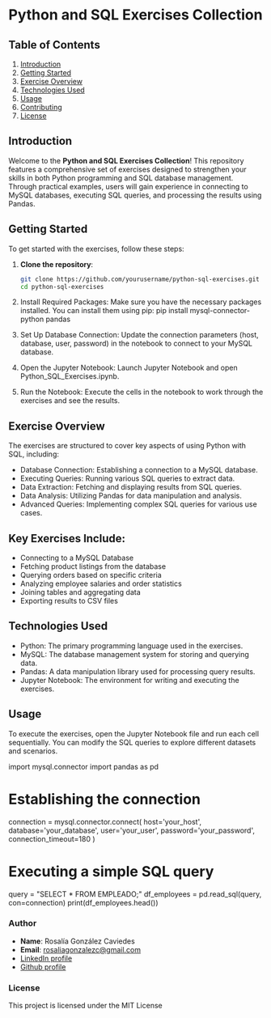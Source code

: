 # Python and SQL Exercises Collection

## Table of Contents
1. [Introduction](#introduction)
2. [Getting Started](#getting-started)
3. [Exercise Overview](#exercise-overview)
4. [Technologies Used](#technologies-used)
5. [Usage](#usage)
6. [Contributing](#contributing)
7. [License](#license)

## Introduction
Welcome to the **Python and SQL Exercises Collection**! This repository features a comprehensive set of exercises designed to strengthen your skills in both Python programming and SQL database management. Through practical examples, users will gain experience in connecting to MySQL databases, executing SQL queries, and processing the results using Pandas.

## Getting Started
To get started with the exercises, follow these steps:

1. **Clone the repository**:
   ```bash
   git clone https://github.com/yourusername/python-sql-exercises.git
   cd python-sql-exercises
2. Install Required Packages: Make sure you have the necessary packages installed. You can install them using pip:
 pip install mysql-connector-python pandas

3. Set Up Database Connection: Update the connection parameters (host, database, user, password) in the notebook to connect to your MySQL database.

4. Open the Jupyter Notebook: Launch Jupyter Notebook and open Python_SQL_Exercises.ipynb.

5. Run the Notebook: Execute the cells in the notebook to work through the exercises and see the results.

## Exercise Overview
The exercises are structured to cover key aspects of using Python with SQL, including:

- Database Connection: Establishing a connection to a MySQL database.
- Executing Queries: Running various SQL queries to extract data.
- Data Extraction: Fetching and displaying results from SQL queries.
- Data Analysis: Utilizing Pandas for data manipulation and analysis.
- Advanced Queries: Implementing complex SQL queries for various use cases.

## Key Exercises Include:
- Connecting to a MySQL Database
- Fetching product listings from the database
- Querying orders based on specific criteria
- Analyzing employee salaries and order statistics
- Joining tables and aggregating data
- Exporting results to CSV files

## Technologies Used
- Python: The primary programming language used in the exercises.
- MySQL: The database management system for storing and querying data.
- Pandas: A data manipulation library used for processing query results.
- Jupyter Notebook: The environment for writing and executing the exercises.

## Usage
To execute the exercises, open the Jupyter Notebook file and run each cell sequentially. You can modify the SQL queries to explore different datasets and scenarios.

import mysql.connector
import pandas as pd

# Establishing the connection
connection = mysql.connector.connect(
    host='your_host',
    database='your_database',
    user='your_user',
    password='your_password',
    connection_timeout=180
)

# Executing a simple SQL query
query = "SELECT * FROM EMPLEADO;"
df_employees = pd.read_sql(query, con=connection)
print(df_employees.head())


### Author
- **Name**: Rosalía González Caviedes
- **Email**: rosaliagonzalezc@gmail.com
- [LinkedIn profile](https://www.linkedin.com/in/rosaliagonzalezcaviedes/)
- [Github profile](https://github.com/liagcaviedes)

### License
This project is licensed under the MIT License 

